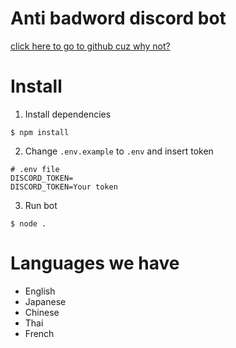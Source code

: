 # Anti badword discord bot
[click here to go to github cuz why not?](https://github.com/ronnapatp/antibadwordbot)
# Install
1. Install dependencies
``` shell
$ npm install
```
2. Change `.env.example` to `.env` and insert token
``` .env
# .env file
DISCORD_TOKEN=
DISCORD_TOKEN=Your token
```
3. Run bot
``` shell
$ node .
```
# Languages we have
- English
- Japanese
- Chinese
- Thai
- French
